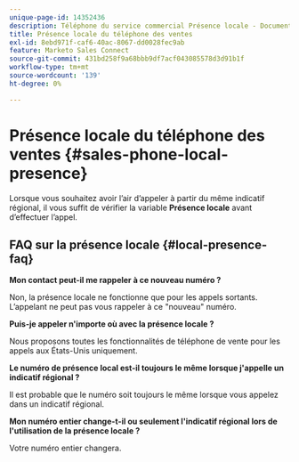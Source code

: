```yaml
---
unique-page-id: 14352436
description: Téléphone du service commercial Présence locale - Documents Marketo - Documentation du produit
title: Présence locale du téléphone des ventes
exl-id: 8ebd971f-caf6-40ac-8067-dd0028fec9ab
feature: Marketo Sales Connect
source-git-commit: 431bd258f9a68bbb9df7acf043085578d3d91b1f
workflow-type: tm+mt
source-wordcount: '139'
ht-degree: 0%

---
```


# Présence locale du téléphone des ventes {#sales-phone-local-presence}

Lorsque vous souhaitez avoir l’air d’appeler à partir du même indicatif régional, il vous suffit de vérifier la variable **Présence locale** avant d’effectuer l’appel.

## FAQ sur la présence locale {#local-presence-faq}

**Mon contact peut-il me rappeler à ce nouveau numéro ?**

Non, la présence locale ne fonctionne que pour les appels sortants. L’appelant ne peut pas vous rappeler à ce &quot;nouveau&quot; numéro.

**Puis-je appeler n&#39;importe où avec la présence locale ?**

Nous proposons toutes les fonctionnalités de téléphone de vente pour les appels aux États-Unis uniquement.

**Le numéro de présence local est-il toujours le même lorsque j&#39;appelle un indicatif régional ?**

Il est probable que le numéro soit toujours le même lorsque vous appelez dans un indicatif régional.

**Mon numéro entier change-t-il ou seulement l&#39;indicatif régional lors de l&#39;utilisation de la présence locale ?**

Votre numéro entier changera.
